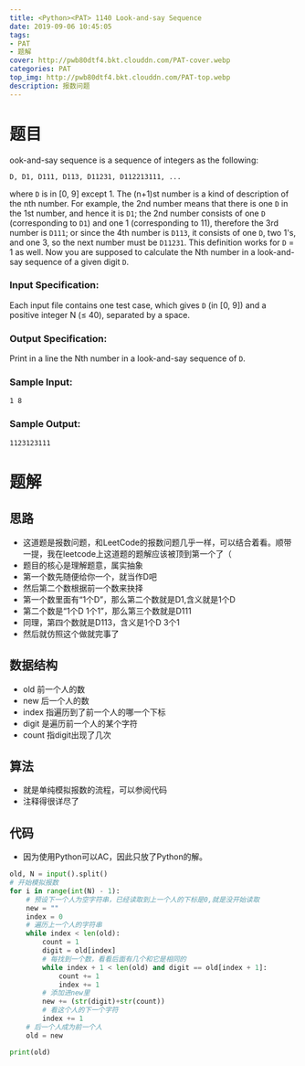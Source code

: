 ```yaml
---
title: <Python><PAT> 1140 Look-and-say Sequence
date: 2019-09-06 10:45:05
tags:
- PAT
- 题解
cover: http://pwb80dtf4.bkt.clouddn.com/PAT-cover.webp
categories: PAT
top_img: http://pwb80dtf4.bkt.clouddn.com/PAT-top.webp
description: 报数问题
---
```


# 题目

ook-and-say sequence is a sequence of integers as the following:

```
D, D1, D111, D113, D11231, D112213111, ...
```

where `D` is in [0, 9] except 1. The (n+1)st number is a kind of description of the nth number. For example, the 2nd number means that there is one `D` in the 1st number, and hence it is `D1`; the 2nd number consists of one `D` (corresponding to `D1`) and one 1 (corresponding to 11), therefore the 3rd number is `D111`; or since the 4th number is `D113`, it consists of one `D`, two 1's, and one 3, so the next number must be `D11231`. This definition works for `D` = 1 as well. Now you are supposed to calculate the Nth number in a look-and-say sequence of a given digit `D`.

### Input Specification:

Each input file contains one test case, which gives `D` (in [0, 9]) and a positive integer N (≤ 40), separated by a space.

### Output Specification:

Print in a line the Nth number in a look-and-say sequence of `D`.

### Sample Input:

```in
1 8
```

### Sample Output:

```out
1123123111
```

# 题解

## 思路

+ 这道题是报数问题，和LeetCode的报数问题几乎一样，可以结合着看。顺带一提，我在leetcode上这道题的题解应该被顶到第一个了（
+ 题目的核心是理解题意，属实抽象
+ 第一个数先随便给你一个，就当作D吧
+ 然后第二个数根据前一个数来抉择
+ 第一个数里面有“1个D”，那么第二个数就是D1,含义就是1个D
+ 第二个数是“1个D   1个1”，那么第三个数就是D111
+ 同理，第四个数就是D113，含义是1个D 3个1
+ 然后就仿照这个做就完事了

## 数据结构

+ old 前一个人的数
+ new 后一个人的数
+ index 指遍历到了前一个人的哪一个下标
+ digit 是遍历前一个人的某个字符
+ count 指digit出现了几次

## 算法

+ 就是单纯模拟报数的流程，可以参阅代码
+ 注释得很详尽了

## 代码

+ 因为使用Python可以AC，因此只放了Python的解。

```python
old, N = input().split()
# 开始模拟报数
for i in range(int(N) - 1):
    # 预设下一个人为空字符串，已经读取到上一个人的下标是0,就是没开始读取
    new = ""
    index = 0
    # 遍历上一个人的字符串
    while index < len(old):
        count = 1
        digit = old[index]
        # 每找到一个数，看看后面有几个和它是相同的
        while index + 1 < len(old) and digit == old[index + 1]:
            count += 1
            index += 1
        # 添加进new里
        new += (str(digit)+str(count))
        # 看这个人的下一个字符
        index += 1
    # 后一个人成为前一个人
    old = new

print(old)
```

